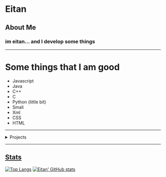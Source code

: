 
# Eitan

## About Me
### im eitan... and I develop some things

<hr>

# Some things that I am good
- Javascript
- Java
- C++
- C
- Python (little bit)
- Smali
- Xml
- CSS
- HTML

<hr>

<details>
<summary>Projects</summary>
  
<p align="center"><a href="https://github.com/eitanmdk/nitro-sniper"> <img src="https://github-readme-stats.vercel.app/api/pin/?username=eitanmdk&repo=nitro-sniper" />
<p align="center"><a href="https://github.com/eitanmdk/Random-Dash-Demonlist"> <img src="https://github-readme-stats.vercel.app/api/pin/?username=eitanmdk&repo=Random-Dash-Demonlist" /> 
<p align="center"><a href="https://github.com/eitanmdk/GDPS-Editor"> <img src="https://github-readme-stats.vercel.app/api/pin/?username=eitanmdk&repo=GDPS-Editor" /> 


</details>

<hr>

## Stats
[![Top Langs](https://github-readme-stats.vercel.app/api/top-langs/?username=eitanmdk&show_icons=true&theme=radical)](https://github.com/anuraghazra/github-readme-stats)
[![Eitan' GitHub stats](https://github-readme-stats.vercel.app/api?username=eitanmdk&show_icons=true&theme=radical)](https://github.com/anuraghazra/github-readme-stats)
